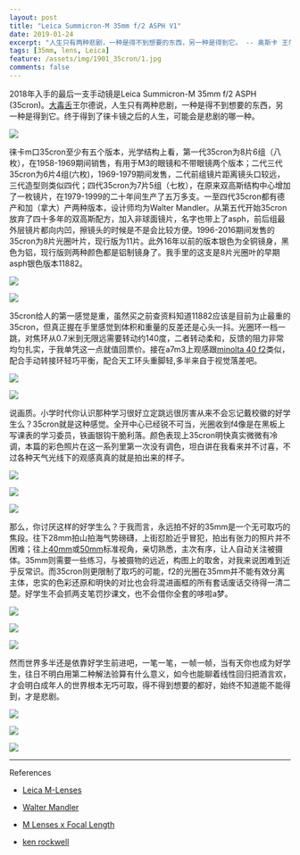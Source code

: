 ```yaml
---
layout: post
title: "Leica Summicron-M 35mm f/2 ASPH V1"
date: 2019-01-24
excerpt: "人生只有两种悲剧，一种是得不到想要的东西，另一种是得到它。 -- 奥斯卡 王尔德"
tags: [35mm, lens, Leica]
feature: /assets/img/1901_35cron/1.jpg
comments: false
---
```


2018年入手的最后一支手动镜是Leica Summicron-M 35mm f/2 ASPH (35cron)。[大毒舌](https://www.youtube.com/watch?v=L5jR673Zl2I)王尔德说，人生只有两种悲剧，一种是得不到想要的东西，另一种是得到它。终于得到了徕卡镜之后的人生，可能会是悲剧的哪一种。

![](/assets/img/1901_35cron/2.jpg)

徕卡m口35cron至少有五个版本，光学结构上看，第一代35cron为8片6组（八枚），在1958-1969期间销售，有用于M3的眼镜和不带眼镜两个版本；二代三代35cron为6片4组(六枚)，1969-1979期间发售，二代前组镜片距离镜头口较远，三代造型则类似四代；四代35cron为7片5组（七枚），在原来双高斯结构中心增加了一枚镜片，在1979-1999的二十年间生产了五万多支。一至四代35cron都有德产和加（拿大）产两种版本，设计师均为Walter Mandler。从第五代开始35cron放弃了四十多年的双高斯配方，加入非球面镜片，名字也带上了asph，前后组最外层镜片都向内凹，擦镜头的时候是不是会比较方便。1996-2016期间发售的35cron为8片光圈叶片，现行版为11片。此外16年以前的版本银色为全铜镜身，黑色为铝，现行版则两种颜色都是铝制镜身了。我手里的这支是8片光圈叶的早期asph银色版本11882。

![](/assets/img/1901_35cron/11.jpg)

![](/assets/img/1901_35cron/12.jpg)

35cron给人的第一感觉是重，虽然买之前查资料知道11882应该是目前为止最重的35cron，但真正握在手里感觉到体积和重量的反差还是心头一抖。光圈环一档一跳，对焦环从0.7米到无限远需要转动约140度，二者转动柔和，反馈的阻力非常均匀扎实，于我单凭这一点就值回票价。接在a7m3上观感跟[minolta 40 f2](https://taikwai.github.io/m40/)类似，配合手动转接环轻巧平衡，配合天工环头重脚轻,多半来自于视觉落差吧。

![](/assets/img/1901_35cron/3.jpg)

![](/assets/img/1901_35cron/4.jpg)

说画质。小学时代你认识那种学习很好立定跳远很厉害从来不会忘记戴校徽的好学生么？35cron就是这种感觉。全开中心已经锐不可当，光圈收到f4像是在黑板上写课表的学习委员，铁画银钩干脆利落。颜色表现上35cron明快真实微微有冷调，本篇的彩色照片在这一系列里第一次没有调色，坦白讲在我看来并不讨喜，不过各种天气光线下的观感真真的就是拍出来的样子。

![](/assets/img/1901_35cron/9.jpg)

![](/assets/img/1901_35cron/6.jpg)

![](/assets/img/1901_35cron/7.jpg)

那么，你讨厌这样的好学生么？于我而言，永远拍不好的35mm是一个无可取巧的焦段。往下28mm拍山拍海气势磅礴，上街怼脸近乎冒犯，拍出有张力的照片并不困难；往上[40mm](https://taikwai.github.io/m40/)或[50mm](https://taikwai.github.io/50ltm/)标准视角，亲切熟悉，主次有序，让人自动关注被摄体。35mm则需要一些练习，与被摄物的远近，构图上的取舍，对我来说困难到近乎反常识。而35cron则更限制了取巧的可能，f2的光圈在35mm并不能有效分离主体，忠实的色彩还原和明快的对比也会将混进画框的所有套话废话交待得一清二楚。好学生不会抓两支笔罚抄课文，也不会借你全套的哆啦a梦。

![](/assets/img/1901_35cron/13.jpg)

![](/assets/img/1901_35cron/14.jpg)

![](/assets/img/1901_35cron/5.jpg)



然而世界多半还是依靠好学生前进吧，一笔一笔，一帧一帧，当有天你也成为好学生，往日不明白用第二种解法验算有什么意义，如今也能聊着线性回归把酒言欢，才会明白成年人的世界根本无巧可取，得不得到想要的都好，始终不知道能不能得到，才是悲剧。

![](/assets/img/1901_35cron/15.jpg)

![](/assets/img/1901_35cron/1.jpg)

![](/assets/img/1901_35cron/16.jpg)


---
References

- [Leica M-Lenses](http://www.overgaard.dk/pdf/Leica-M-Lenses-Their-Soul-and-Secrets_en.pdf)

- [Walter Mandler](http://www.phsc.ca/phsc_e-mail/Vol-5/PHSC-E-Mail-V5-2-Dr-Mandler.pdf)

- [M Lenses x Focal Length](http://www.l-camera-forum.com/leica-wiki.en/index.php/M_Lenses_x_Focal_Length)

- [ken rockwell](https://kenrockwell.com/leica/comparisons/35mm-summicron/sharpness.htm)
